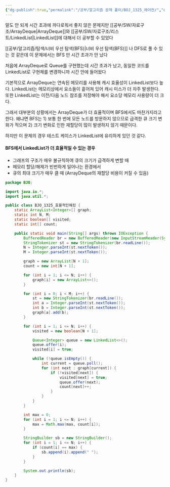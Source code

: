 ```yaml
---
{"dg-publish":true,"permalink":"/공부/알고리즘 문제 풀이/BOJ_1325_에어컨/","dgPassFrontmatter":true}
---
```


말도 안 되게 시간 초과에 까다로워서 좋지 않은 문제지만 [[공부/SW/자료구조/ArrayDeque\|ArrayDeque]]와 [[공부/SW/자료구조/리스트/LinkedList\|LinkedList]]에 대해서 더 공부할 수 있었다

[[공부/알고리즘/탐색/너비 우선 탐색(BFS)\|너비 우선 탐색(BFS)]] 나 DFS로 풀 수 있는 것 같은데 이 문제에서는 BFS 만 시간 초과가 안 났다

처음에 ArrayDeque로 Queue를 구현했는데 시간 초과가 났고, 동일한 코드를 LinkedList로 구현체를 변경하니까 시간 안에 들어왔다

기본적으로 ArrayDeque는 연속된 메모리를 사용해 캐시 효율성이 LinkedList보다 높다. LinkedList는 메모리상에서 요소들이 흩어져 있어 캐시 미스가 더 자주 발생한다. 또한 LinkedList는 이전/다음 노드 참조를 저장해야 해서 요소당 메모리 사용량이 더 크다.

그래서 대부분의 상황에서는 ArrayDeque가 더 효율적이며 BFS에서도 마찬가지라고 한다. 왜냐면 BFS는 1) 보통 한 번에 모든 노드를 방문하지 않으므로 급격한 큐 크기 변화가 적으며 2) 크기 변화로 인한 재할당이 많이 발생하지 않기 때문이다.

하지만 이 문제의 경우 테스트 케이스가 LinkedList에 유리하게 있던 것 같다.

#### BFS에서 LinkedList가 더 효율적일 수 있는 경우
- 그래프의 구조가 매우 불규칙하여 큐의 크기가 급격하게 변할 때
- 메모리 할당/해제가 빈번하게 일어나는 환경에서
- 큐의 최대 크기가 매우 클 때 (ArrayDeque의 재할당 비용이 커질 수 있음)

```java
package BJO;

import java.io.*;
import java.util.*;

public class BJO_1325_효율적인해킹 {
    static ArrayList<Integer>[] graph;
    static int N, M;
    static boolean[] visited;
    static int[] count;

    public static void main(String[] args) throws IOException {
        BufferedReader br = new BufferedReader(new InputStreamReader(System.in));
        StringTokenizer st = new StringTokenizer(br.readLine());
        N = Integer.parseInt(st.nextToken());
        M = Integer.parseInt(st.nextToken());

        graph = new ArrayList[N + 1];
        count = new int[N + 1];

        for (int i = 1; i <= N; i++) {
            graph[i] = new ArrayList<>();
        }

        for (int i = 0; i < M; i++) {
            st = new StringTokenizer(br.readLine());
            int a = Integer.parseInt(st.nextToken());
            int b = Integer.parseInt(st.nextToken());
            graph[a].add(b);
        }

        for (int i = 1; i <= N; i++) {
            visited = new boolean[N + 1];

            Queue<Integer> queue = new LinkedList<>();
            queue.offer(i);
            visited[i] = true;

            while (!queue.isEmpty()) {
                int current = queue.poll();
                for (int next : graph[current]) {
                    if (!visited[next]) {
                        visited[next] = true;
                        queue.offer(next);
                        count[next]++;
                    }
                }
            }
        }

        int max = 0;
        for (int i = 1; i <= N; i++) {
            max = Math.max(max, count[i]);
        }

        StringBuilder sb = new StringBuilder();
        for (int i = 1; i <= N; i++) {
            if (count[i] == max) {
                sb.append(i).append(" ");
            }
        }

        System.out.println(sb);
    }
}
```
